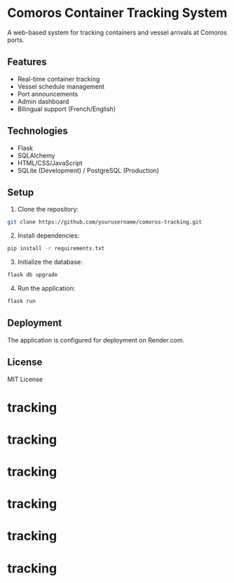 # Comoros Container Tracking System

A web-based system for tracking containers and vessel arrivals at Comoros ports.

## Features

- Real-time container tracking
- Vessel schedule management
- Port announcements
- Admin dashboard
- Bilingual support (French/English)

## Technologies

- Flask
- SQLAlchemy
- HTML/CSS/JavaScript
- SQLite (Development) / PostgreSQL (Production)

## Setup

1. Clone the repository:
```bash
git clone https://github.com/yourusername/comoros-tracking.git
```

2. Install dependencies:
```bash
pip install -r requirements.txt
```

3. Initialize the database:
```bash
flask db upgrade
```

4. Run the application:
```bash
flask run
```

## Deployment

The application is configured for deployment on Render.com.

## License

MIT License
# tracking
# tracking
# tracking
# tracking
# tracking
# tracking
